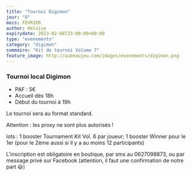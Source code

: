 ```yaml
---
title: "Tournoi Digimon"
jour: "8"
mois: FEVRIER
author: Héloïse
expirydate: 2023-02-08T23:00:00+00:00
type: "evenements"
category: "digimon"
sommaire: "Kit de tournoi Volume 7"
feature_image: http://aubeaujeu.com/images/evenements/digimon.png
---
```

### Tournoi local Digimon



* PAF : 5€
* Accueil dès 18h
* Début du tournoi à 19h


Le tournoi sera au format standard.

Attention : les proxy ne sont plus autorisés !

lots :
1 booster Tournament Kit Vol. 6 par joueur;
1 booster Winner pour le 1er (pour le 2ème aussi si il y a au moins 12 participants)

L'inscription est obligatoire en boutique, par sms au 0627098873, ou par message privé sur Facebook (attention, il faut une confirmation de notre part 😃)
